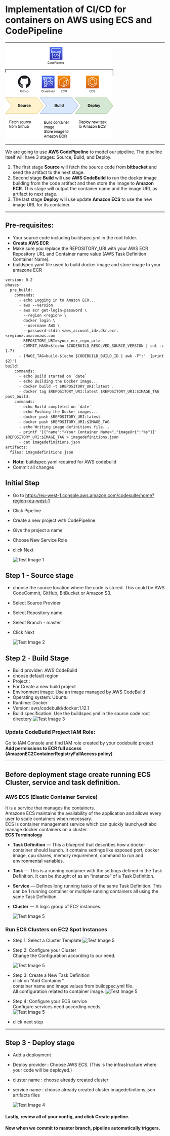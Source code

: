 # Implementation of CI/CD for containers on AWS using ECS and CodePipeline
***
  ![Test Image 1](cicd.png)
***
We are going to use **AWS CodePipeline** to model our pipeline. The pipeline itself will have 3 stages: Source, Build, and Deploy. 
1. The first stage **Source** will fetch the source code from **bitbucket** and send the artifact to the next stage. 
2. Second stage **Build** will use **AWS CodeBuild** to run the docker image building from the code artifact and then store the image to **Amazon ECR**. This stage will output the container name and the image URL as artifact to next stage. 
3. The last stage **Deploy** will use update **Amazon ECS** to use the new image URL for its container. 
***
## Pre-requisites:
* Your source code including buildspec.yml in the root folder.
* **Create AWS ECR**
* Make sure you replace the REPOSITORY_URI with your AWS ECR Repository URL and Container name value (AWS Task Definition Container Name).
* buildspec.yaml file used to build docker image and store image to your amazone ECR
```
version: 0.2
phases:
  pre_build:
    commands:
      - echo Logging in to Amazon ECR...
      - aws --version
      - aws ecr get-login-password \
        --region <region> \
        docker login \
        --username AWS \
        --password-stdin <aws_account_id>.dkr.ecr.<region>.amazonaws.com
      - REPOSITORY_URI=<your_ecr_repo_url>
      - COMMIT_HASH=$(echo $CODEBUILD_RESOLVED_SOURCE_VERSION | cut -c 1-7)
      - IMAGE_TAG=build-$(echo $CODEBUILD_BUILD_ID | awk -F":" '{print $2}')
build:
    commands:
      - echo Build started on `date`
      - echo Building the Docker image...
      - docker build -t $REPOSITORY_URI:latest .
      - docker tag $REPOSITORY_URI:latest $REPOSITORY_URI:$IMAGE_TAG
post_build:
    commands:
      - echo Build completed on `date`
      - echo Pushing the Docker images...
      - docker push $REPOSITORY_URI:latest
      - docker push $REPOSITORY_URI:$IMAGE_TAG
      - echo Writing image definitions file...
      - printf '[{"name":"<Your Container Name>","imageUri":"%s"}]'    $REPOSITORY_URI:$IMAGE_TAG > imagedefinitions.json
      - cat imagedefinitions.json
artifacts:
  files: imagedefinitions.json
```
* **Note:** buildspec.yaml required for AWS codebuild 
* Commit all changes 


## Initial Step
* Go to https://eu-west-1.console.aws.amazon.com/codesuite/home?region=eu-west-1 
* Click Pipeline 
* Create a new project with CodePipeline 
* Give the project a name 
* Choose New Service Role 
* click Next 

  ![Test Image 1](https://miro.medium.com/max/700/1*k5QwcKNKM8iCHKbPFKOEQA.png)

## Step 1 - Source stage
* choose the source location where the code is stored. This could be AWS CodeCommit, GitHub, BitBucket or Amazon S3. 
* Select Source Provider 
* Select Repository name 
* Select Branch - master 
* Click Next 

  ![Test Image 2](https://miro.medium.com/max/700/1*-X9MQy67QEvh20JMKTFH3Q.png)

## Step 2 -  Build Stage 
* Build provider: AWS CodeBuild 
* choose default region 
* Project : 
* For Create a new build project 
* Environment image: Use an image managed by AWS CodeBuild 
* Operating system: Ubuntu 
* Runtime: Docker 
* Version: aws/codebuild/docker:1.12.1 
* Build specification: Use the buildspec.yml in the source code root directory 
  ![Test Image 3](https://miro.medium.com/max/700/1*8I3cDf5ru9rKtOpi0F50LA.png)

### Update CodeBuild Project IAM Role:
  Go to IAM Console and find IAM role created by your codebuild project \
  **Add permissions to ECR full access (AmazonEC2ContainerRegistryFullAccess policy)**

***

## Before deployment stage create running ECS Cluster, service and task definition.

### AWS ECS (Elastic Container Service)
It is a service that manages the containers. \
Amazone ECS maintains the availability of the application and allows every user to scale containers when necessary. \
ECS is container management service which can quickly launch,exit abd manage docker containers on a cluster. \
**ECS Terminology**
* **Task Definition** — This a blueprint that describes how a docker container should launch. It contains settings like exposed port, docker image, cpu shares, memory requirement, command to run and environmental variables.
* **Task** — This is a running container with the settings defined in the Task Definition. It can be thought of as an “instance” of a Task Definition.
* **Service** — Defines long running tasks of the same Task Definition. This can be 1 running container or multiple running containers all using the same Task Definition.
* **Cluster** — A logic group of EC2 instances.

  ![Test Image 5](https://miro.medium.com/max/668/1*k29gxIwwhDaP-Ge-G-yXCQ.png)

### Run ECS Clusters on EC2 Spot Instances
* Step 1: Select a Cluster Template
    ![Test Image 5](https://d1.awsstatic.com/PAC/ECS-Step1b.05c8b038ef29d98e52b1eeb60d66f45b8a26a62f.png)
* Step 2: Configure your Cluster \
  Change the Configuration according to our need.

    ![Test Image 5](https://d1.awsstatic.com/PAC/ECS-Step2b.67f3df565c4791136e10e08b4010dd16b083a9eb.png)
* Step 3: Create a New Task Definition \
    click on “Add Container”. \
    container name and image values from buildspec.yml file. \
    All configuration related to container image.
    ![Test Image 5](https://d1.awsstatic.com/products/EC2/Spot/Containers%20for%20Less%201.e61b5d2922761c28ef26404cad9f33041224a3bf.png)
* Step 4: Configure your ECS service \
    Configure services need according needs.\
    ![Test Image 5](https://d1.awsstatic.com/products/EC2/Spot/Containers%20for%20Less%202.652a2b7a10965720e7b4c8008bbbed1aa9166e86.png) 
* click next step

***
## Step 3 - Deploy stage
* Add a deployment 
* Deploy provider : Choose AWS ECS. (This is the infrastructure where your code will be deployed.) 
* cluster name : choose already created cluster
* service name : choose already created cluster 
imagedefinitions.json artifacts files 

  ![Test Image 4](https://miro.medium.com/max/700/1*bniaD3cWFehHWjgc-zpNrQ.png)

#### Lastly, review all of your config, and click Create pipeline.
#### Now when we commit to master branch, pipeline automatically triggers.